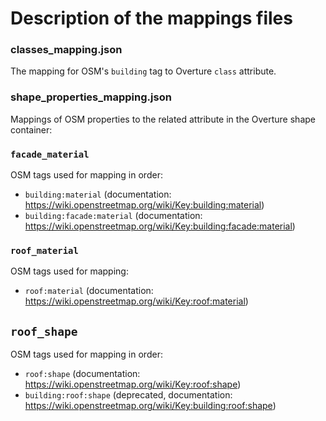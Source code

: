 Description of the mappings files
===

### classes_mapping.json
The mapping for OSM's `building` tag to Overture `class` attribute.

### shape_properties_mapping.json
Mappings of OSM properties to the related attribute in the Overture shape container:

### `facade_material`
OSM tags used for mapping in order:
- `building:material` (documentation: https://wiki.openstreetmap.org/wiki/Key:building:material)
- `building:facade:material` (documentation: https://wiki.openstreetmap.org/wiki/Key:building:facade:material)

### `roof_material`
OSM tags used for mapping:
- `roof:material` (documentation: https://wiki.openstreetmap.org/wiki/Key:roof:material)

## `roof_shape`
OSM tags used for mapping in order:
- `roof:shape` (documentation: https://wiki.openstreetmap.org/wiki/Key:roof:shape)
- `building:roof:shape` (deprecated, documentation: https://wiki.openstreetmap.org/wiki/Key:building:roof:shape)

